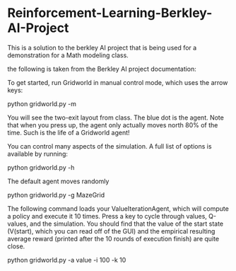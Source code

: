 # Reinforcement-Learning-Berkley-AI-Project

This is a solution to the berkley AI project that is being used for a demonstration for a Math modeling class.

the following is taken from the Berkley AI project documentation:

To get started, run Gridworld in manual control mode, which uses the arrow keys:

python gridworld.py -m

You will see the two-exit layout from class. The blue dot is the agent. Note that when you press up, the agent only actually moves north 80% of the time. Such is the life of a Gridworld agent!

You can control many aspects of the simulation. A full list of options is available by running:

python gridworld.py -h

The default agent moves randomly

python gridworld.py -g MazeGrid

The following command loads your ValueIterationAgent, which will compute a policy and execute it 10 times. Press a key to cycle through values, Q-values, and the simulation. You should find that the value of the start state (V(start), which you can read off of the GUI) and the empirical resulting average reward (printed after the 10 rounds of execution finish) are quite close.

python gridworld.py -a value -i 100 -k 10
